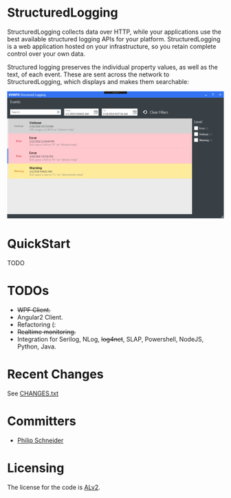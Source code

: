# StructuredLogging

StructuredLogging collects data over HTTP, while your applications use the best available structured logging APIs for your platform. StructuredLogging is a web application hosted on your infrastructure, so you retain complete control over your own data.

Structured logging preserves the individual property values, as well as the text, of each event.
These are sent across the network to StructuredLogging, which displays and makes them searchable:

![alt tag](https://raw.githubusercontent.com/PSneijder/StructuredLogging/master/Assets/StructuredLogging.png)

# QuickStart
TODO

# TODOs
* <strike>WPF Client.</strike>
* Angular2 Client.
* Refactoring (:
* <strike>Realtime monitoring.</strike>
* Integration for Serilog, NLog, <strike>log4net</strike>, SLAP, Powershell, NodeJS, Python, Java.

# Recent Changes
See [CHANGES.txt](CHANGES.txt)

# Committers
* [Philip Schneider](https://github.com/PSneijder)

# Licensing
The license for the code is [ALv2](http://www.apache.org/licenses/LICENSE-2.0.html).
